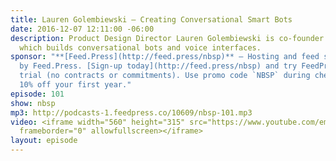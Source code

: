 ```yaml
---
title: Lauren Golembiewski — Creating Conversational Smart Bots
date: 2016-12-07 12:11:00 -06:00
description: Product Design Director Lauren Golembiewski is co-founder of Voxable
  which builds conversational bots and voice interfaces.
sponsor: "**[Feed.Press](http://feed.press/nbsp)** — Hosting and feed support provided
  by Feed.Press. [Sign-up today](http://feed.press/nbsp) and try FeedPress on a 14-day
  trial (no contracts or commitments). Use promo code `NBSP` during checkout to get
  10% off your first year."
episode: 101
show: nbsp
mp3: http://podcasts-1.feedpress.co/10609/nbsp-101.mp3
video: <iframe width="560" height="315" src="https://www.youtube.com/embed/HE5UtJ9Rv74"
  frameborder="0" allowfullscreen></iframe>
layout: episode
---
```


